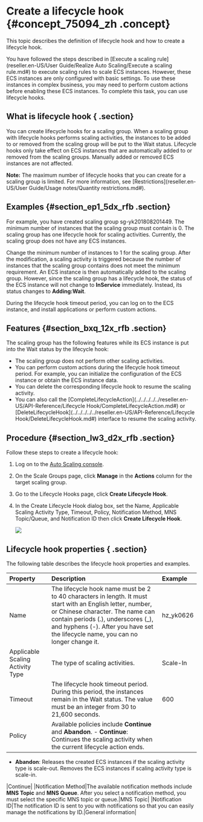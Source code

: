 # Create a lifecycle hook {#concept_75094_zh .concept}

This topic describes the definition of lifecycle hook and how to create a lifecycle hook.

You have followed the steps described in [Execute a scaling rule](reseller.en-US/User Guide/Realize Auto Scaling/Execute a scaling rule.md#) to execute scaling rules to scale ECS instances. However, these ECS instances are only configured with basic settings. To use these instances in complex business, you may need to perform custom actions before enabling these ECS instances. To complete this task, you can use lifecycle hooks.

## What is lifecycle hook { .section}

You can create lifecycle hooks for a scaling group. When a scaling group with lifecycle hooks performs scaling activities, the instances to be added to or removed from the scaling group will be put to the Wait status. Lifecycle hooks only take effect on ECS instances that are automatically added to or removed from the scaling groups. Manually added or removed ECS instances are not affected.

**Note:** The maximum number of lifecycle hooks that you can create for a scaling group is limited. For more information, see [Restrictions](reseller.en-US/User Guide/Usage notes/Quantity restrictions.md#).

## Examples {#section_ep1_5dx_rfb .section}

For example, you have created scaling group sg-yk201808201449. The minimum number of instances that the scaling group must contain is 0. The scaling group has one lifecycle hook for scaling activities. Currently, the scaling group does not have any ECS instances.

Change the minimum number of instances to 1 for the scaling group. After the modification, a scaling activity is triggered because the number of instances that the scaling group contains does not meet the minimum requirement. An ECS instance is then automatically added to the scaling group. However, since the scaling group has a lifecycle hook, the status of the ECS instance will not change to **InService** immediately. Instead, its status changes to **Adding:Wait**.

During the lifecycle hook timeout period, you can log on to the ECS instance, and install applications or perform custom actions.

## Features {#section_bxq_12x_rfb .section}

The scaling group has the following features while its ECS instance is put into the Wait status by the lifecycle hook:

-   The scaling group does not perform other scaling activities.
-   You can perform custom actions during the lifecycle hook timeout period. For example, you can initialize the configuration of the ECS instance or obtain the ECS instance data.
-   You can delete the corresponding lifecycle hook to resume the scaling activity.
-   You can also call the [CompleteLifecycleAction](../../../../../reseller.en-US/API-Reference/Lifecycle Hook/CompleteLifecycleAction.md#) or [DeleteLifecycleHook](../../../../../reseller.en-US/API-Reference/Lifecycle Hook/DeleteLifecycleHook.md#) interface to resume the scaling activity.

## Procedure {#section_lw3_d2x_rfb .section}

Follow these steps to create a lifecycle hook:

1.  Log on to the [Auto Scaling console](https://partners-intl.console.aliyun.com/#/ess).
2.  On the Scale Groups page, click **Manage** in the **Actions** column for the target scaling group.
3.  Go to the Lifecycle Hooks page, click **Create Lifecycle Hook**.
4.  In the Create Lifecycle Hook dialog box, set the Name, Applicable Scaling Activity Type, Timeout, Policy, Notification Method, MNS Topic/Queue, and Notification ID then click **Create Lifecycle Hook**.

    ![](http://static-aliyun-doc.oss-cn-hangzhou.aliyuncs.com/assets/img/40580/155050008921713_en-US.png)


## Lifecycle hook properties { .section}

The following table describes the lifecycle hook properties and examples.

|Property|Description|Example|
|:-------|:----------|:------|
|Name|The lifecycle hook name must be 2 to 40 characters in length. It must start with an English letter, number, or Chinese character. The name can contain periods \(.\), underscores \(\_\), and hyphens \(-\). After you have set the lifecycle name, you can no longer change it.|hz\_yk0626|
|Applicable Scaling Activity Type|The type of scaling activities.|Scale-In|
|Timeout|The lifecycle hook timeout period. During this period, the instances remain in the Wait status. The value must be an integer from 30 to 21,600 seconds.|600|
|Policy|Available policies include **Continue** and **Abandon**. -    **Continue**: Continues the scaling activity when the current lifecycle action ends.
-    **Abandon**: Releases the created ECS instances if the scaling activity type is scale-out. Removes the ECS instances if scaling activity type is scale-in.

 |Continue|
|Notification Method|The available notification methods include **MNS Topic** and **MNS Queue**. After you select a notification method, you must select the specific MNS topic or queue.|MNS Topic|
|Notification ID|The notification ID is sent to you with notifications so that you can easily manage the notifications by ID.|General information|

